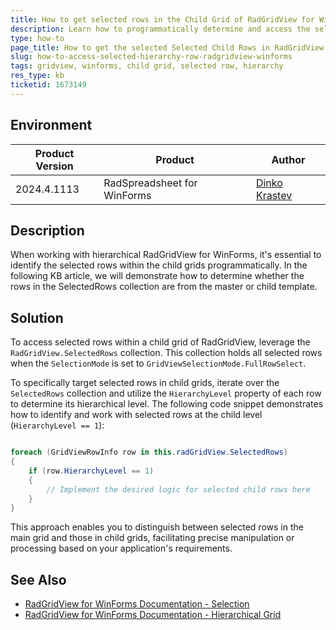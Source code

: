 ```yaml
---
title: How to get selected rows in the Child Grid of RadGridView for WinForms
description: Learn how to programmatically determine and access the selected row in a child grid within RadGridView for WinForms.
type: how-to
page_title: How to get the selected Selected Child Rows in RadGridView for WinForms
slug: how-to-access-selected-hierarchy-row-radgridview-winforms
tags: gridview, winforms, child grid, selected row, hierarchy
res_type: kb
ticketid: 1673149
---
```


## Environment

|Product Version|Product|Author|
|----|----|----|
|2024.4.1113|RadSpreadsheet for WinForms|[Dinko Krastev](https://www.telerik.com/blogs/author/dinko-krastev)|

## Description

When working with hierarchical RadGridView for WinForms, it's essential to identify the selected rows within the child grids programmatically. In the following KB article, we will demonstrate how to determine whether the rows in the SelectedRows collection are from the master or child template.

## Solution

To access selected rows within a child grid of RadGridView, leverage the `RadGridView.SelectedRows` collection. This collection holds all selected rows when the `SelectionMode` is set to `GridViewSelectionMode.FullRowSelect`.

To specifically target selected rows in child grids, iterate over the `SelectedRows` collection and utilize the `HierarchyLevel` property of each row to determine its hierarchical level. The following code snippet demonstrates how to identify and work with selected rows at the child level (`HierarchyLevel == 1`):

````C#

foreach (GridViewRowInfo row in this.radGridView.SelectedRows)
{
    if (row.HierarchyLevel == 1)
    {
        // Implement the desired logic for selected child rows here
    }
}

````

This approach enables you to distinguish between selected rows in the main grid and those in child grids, facilitating precise manipulation or processing based on your application's requirements.

## See Also

- [RadGridView for WinForms Documentation - Selection](https://docs.telerik.com/devtools/winforms/controls/gridview/selection/selection-basics)
- [RadGridView for WinForms Documentation - Hierarchical Grid](https://docs.telerik.com/devtools/winforms/controls/gridview/hierarchical-grid/hierarchical-grid)
